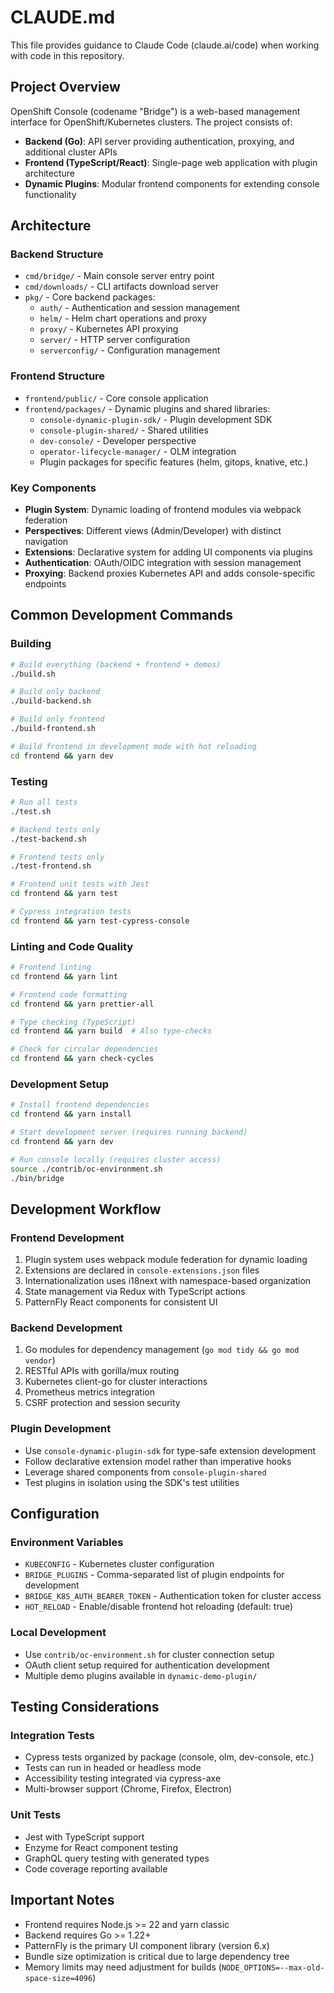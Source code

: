 # CLAUDE.md

This file provides guidance to Claude Code (claude.ai/code) when working with code in this repository.

## Project Overview

OpenShift Console (codename "Bridge") is a web-based management interface for OpenShift/Kubernetes clusters. The project consists of:

- **Backend (Go)**: API server providing authentication, proxying, and additional cluster APIs
- **Frontend (TypeScript/React)**: Single-page web application with plugin architecture
- **Dynamic Plugins**: Modular frontend components for extending console functionality

## Architecture

### Backend Structure
- `cmd/bridge/` - Main console server entry point
- `cmd/downloads/` - CLI artifacts download server
- `pkg/` - Core backend packages:
  - `auth/` - Authentication and session management
  - `helm/` - Helm chart operations and proxy
  - `proxy/` - Kubernetes API proxying
  - `server/` - HTTP server configuration
  - `serverconfig/` - Configuration management

### Frontend Structure
- `frontend/public/` - Core console application
- `frontend/packages/` - Dynamic plugins and shared libraries:
  - `console-dynamic-plugin-sdk/` - Plugin development SDK
  - `console-plugin-shared/` - Shared utilities
  - `dev-console/` - Developer perspective
  - `operator-lifecycle-manager/` - OLM integration
  - Plugin packages for specific features (helm, gitops, knative, etc.)

### Key Components
- **Plugin System**: Dynamic loading of frontend modules via webpack federation
- **Perspectives**: Different views (Admin/Developer) with distinct navigation
- **Extensions**: Declarative system for adding UI components via plugins
- **Authentication**: OAuth/OIDC integration with session management
- **Proxying**: Backend proxies Kubernetes API and adds console-specific endpoints

## Common Development Commands

### Building
```bash
# Build everything (backend + frontend + demos)
./build.sh

# Build only backend
./build-backend.sh

# Build only frontend
./build-frontend.sh

# Build frontend in development mode with hot reloading
cd frontend && yarn dev
```

### Testing
```bash
# Run all tests
./test.sh

# Backend tests only
./test-backend.sh

# Frontend tests only
./test-frontend.sh

# Frontend unit tests with Jest
cd frontend && yarn test

# Cypress integration tests
cd frontend && yarn test-cypress-console
```

### Linting and Code Quality
```bash
# Frontend linting
cd frontend && yarn lint

# Frontend code formatting
cd frontend && yarn prettier-all

# Type checking (TypeScript)
cd frontend && yarn build  # Also type-checks

# Check for circular dependencies
cd frontend && yarn check-cycles
```

### Development Setup
```bash
# Install frontend dependencies
cd frontend && yarn install

# Start development server (requires running backend)
cd frontend && yarn dev

# Run console locally (requires cluster access)
source ./contrib/oc-environment.sh
./bin/bridge
```

## Development Workflow

### Frontend Development
1. Plugin system uses webpack module federation for dynamic loading
2. Extensions are declared in `console-extensions.json` files
3. Internationalization uses i18next with namespace-based organization
4. State management via Redux with TypeScript actions
5. PatternFly React components for consistent UI

### Backend Development
1. Go modules for dependency management (`go mod tidy && go mod vendor`)
2. RESTful APIs with gorilla/mux routing
3. Kubernetes client-go for cluster interactions
4. Prometheus metrics integration
5. CSRF protection and session security

### Plugin Development
- Use `console-dynamic-plugin-sdk` for type-safe extension development
- Follow declarative extension model rather than imperative hooks
- Leverage shared components from `console-plugin-shared`
- Test plugins in isolation using the SDK's test utilities

## Configuration

### Environment Variables
- `KUBECONFIG` - Kubernetes cluster configuration
- `BRIDGE_PLUGINS` - Comma-separated list of plugin endpoints for development
- `BRIDGE_K8S_AUTH_BEARER_TOKEN` - Authentication token for cluster access
- `HOT_RELOAD` - Enable/disable frontend hot reloading (default: true)

### Local Development
- Use `contrib/oc-environment.sh` for cluster connection setup
- OAuth client setup required for authentication development
- Multiple demo plugins available in `dynamic-demo-plugin/`

## Testing Considerations

### Integration Tests
- Cypress tests organized by package (console, olm, dev-console, etc.)
- Tests can run in headed or headless mode
- Accessibility testing integrated via cypress-axe
- Multi-browser support (Chrome, Firefox, Electron)

### Unit Tests
- Jest with TypeScript support
- Enzyme for React component testing
- GraphQL query testing with generated types
- Code coverage reporting available

## Important Notes

- Frontend requires Node.js >= 22 and yarn classic
- Backend requires Go >= 1.22+
- PatternFly is the primary UI component library (version 6.x)
- Bundle size optimization is critical due to large dependency tree
- Memory limits may need adjustment for builds (`NODE_OPTIONS=--max-old-space-size=4096`)